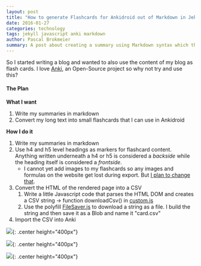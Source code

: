 ```yaml
---
layout: post
title: "How to generate Flashcards for Ankidroid out of Markdown in Jekyll using Javascript"
date: 2016-01-27
categories: technology
tags: jekyll javascript anki markdown
author: Pascal Brokmeier
summary: A post about creating a summary using Markdown syntax which then renders into HTML and can, with a little javascript hacking, generate flashcards for Anki using CSV exports
---
```


So I started writing a blog and wanted to also use the content of my blog as flash cards. I love [Anki](http://ankisrs.net/), an Open-Source project so why not try and use this?

#### The Plan

**What I want**

1. Write my summaries in markdown
2. Convert my long text into small flashcards that I can use in Ankidroid

**How I do it**

1. Write my summaries in markdown
2. Use h4 and h5 level headings as markers for flashcard content. Anything written underneath a h4 or h5 is considered a *backside* while the heading itself is considered a *frontside*. 
    * I cannot yet add images to my flashcards so any images and formulas on the website get lost during export. But [I plan to change that](https://github.com/pascalwhoop/pascalwhoop.github.io/issues/1). 
3. Convert the HTML of the rendered page into a CSV
    1. Write a little Javascript code that parses the HTML DOM and creates a CSV string → function downloadCsv() in [custom.js](https://github.com/pascalwhoop/pascalwhoop.github.io/blob/master/js/custom.js)
    2. Use the polyfill [FileSaver.js](https://github.com/eligrey/FileSaver.js/) to download a string as a file. I build the string and then save it as a Blob and name it "card.csv"
4. Import the CSV into Anki

![](/images/2016-01-27-How-to-generate-Flashcards-for-Ankidroid-out-of-Markdown-in-Jekyll/1.png){: .center height="400px"}

![](/images/2016-01-27-How-to-generate-Flashcards-for-Ankidroid-out-of-Markdown-in-Jekyll/2.png){: .center height="400px"}

![](/images/2016-01-27-How-to-generate-Flashcards-for-Ankidroid-out-of-Markdown-in-Jekyll/3.png){: .center height="400px"}